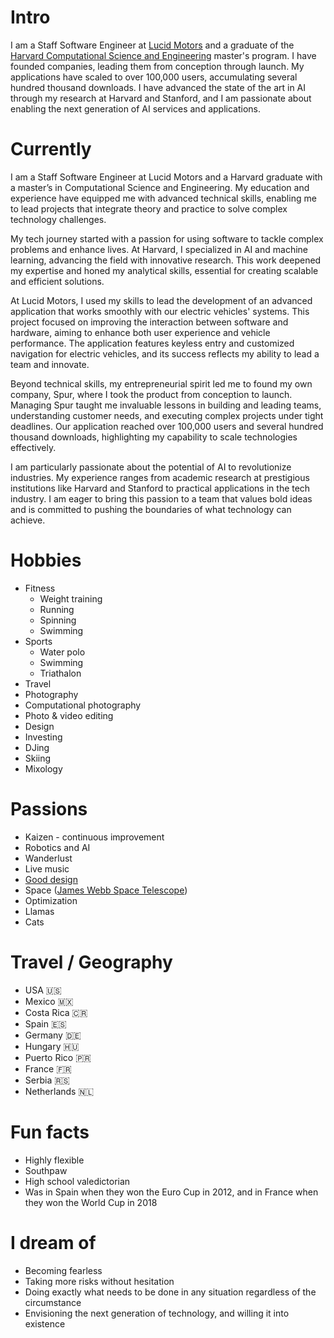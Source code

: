 
# Intro
I am a Staff Software Engineer at [Lucid Motors](https://www.lucidmotors.com/) and a graduate of the [Harvard Computational Science and Engineering](https://www.seas.harvard.edu/applied-computation/graduate-programs/masters-computational-science-and-engineering) master's program. I have founded companies, leading them from conception through launch. My applications have scaled to over 100,000 users, accumulating several hundred thousand downloads. I have advanced the state of the art in AI through my research at Harvard and Stanford, and I am passionate about enabling the next generation of AI services and applications.


<!-- # generic? -->

# Currently
I am a Staff Software Engineer at Lucid Motors and a Harvard graduate with a master’s in Computational Science and Engineering. My education and experience have equipped me with advanced technical skills, enabling me to lead projects that integrate theory and practice to solve complex technology challenges.

My tech journey started with a passion for using software to tackle complex problems and enhance lives. At Harvard, I specialized in AI and machine learning, advancing the field with innovative research. This work deepened my expertise and honed my analytical skills, essential for creating scalable and efficient solutions.

At Lucid Motors, I used my skills to lead the development of an advanced application that works smoothly with our electric vehicles' systems. This project focused on improving the interaction between software and hardware, aiming to enhance both user experience and vehicle performance. The application features keyless entry and customized navigation for electric vehicles, and its success reflects my ability to lead a team and innovate.

Beyond technical skills, my entrepreneurial spirit led me to found my own company, Spur, where I took the product from conception to launch. Managing Spur taught me invaluable lessons in building and leading teams, understanding customer needs, and executing complex projects under tight deadlines. Our application reached over 100,000 users and several hundred thousand downloads, highlighting my capability to scale technologies effectively.

I am particularly passionate about the potential of AI to revolutionize industries. My experience ranges from academic research at prestigious institutions like Harvard and Stanford to practical applications in the tech industry. I am eager to bring this passion to a team that values bold ideas and is committed to pushing the boundaries of what technology can achieve.

<!-- # Some history -->
<!-- I grew up in Sunnyvale, CA -->

# Hobbies
- Fitness
    - Weight training
    - Running
    - Spinning
    - Swimming
- Sports 
    - Water polo 
    - Swimming
    - Triathalon
- Travel
- Photography
- Computational photography
- Photo & video editing
- Design
- Investing
- DJing
- Skiing
- Mixology 
# Passions
- Kaizen - continuous improvement
- Robotics and AI
- Wanderlust
- Live music
- [Good design](/)
- Space ([James Webb Space Telescope](https://www.jwst.nasa.gov/))
- Optimization
- Llamas
- Cats

# Travel / Geography
- USA 🇺🇸
- Mexico 🇲🇽
- Costa Rica 🇨🇷
- Spain 🇪🇸
- Germany 🇩🇪
- Hungary 🇭🇺
- Puerto Rico 🇵🇷
- France 🇫🇷
- Serbia 🇷🇸
- Netherlands 🇳🇱

# Fun facts
- Highly flexible
- Southpaw
- High school valedictorian
- Was in Spain when they won the Euro Cup in 2012, and in France when they won the World Cup in 2018

# I dream of
- Becoming fearless
- Taking more risks without hesitation
- Doing exactly what needs to be done in any situation regardless of the circumstance
- Envisioning the next generation of technology, and willing it into existence